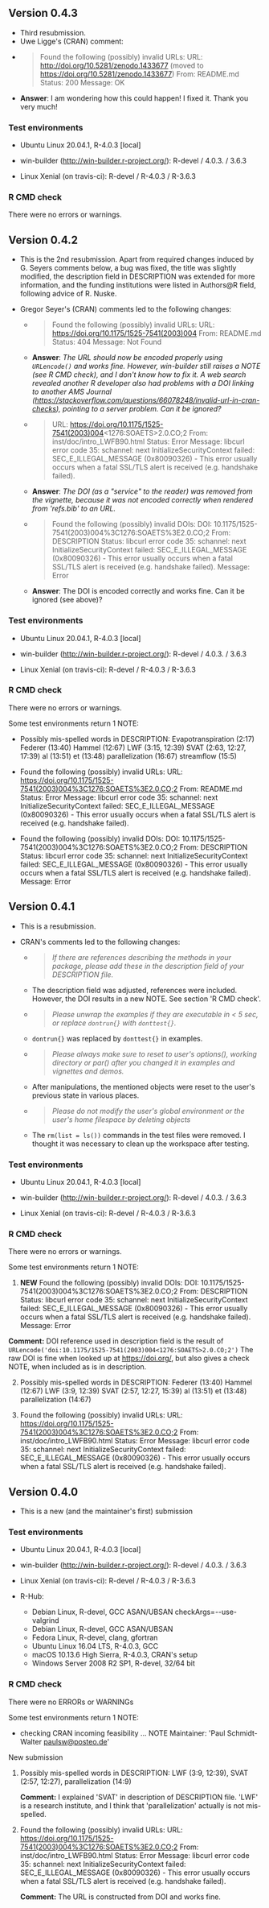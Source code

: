 ## Version 0.4.3

* Third resubmission.
* Uwe Ligge's (CRAN) comment:

 - > Found the following (possibly) invalid URLs:
    URL: http://doi.org/10.5281/zenodo.1433677 (moved to https://doi.org/10.5281/zenodo.1433677)
      From: README.md
      Status: 200
      Message: OK 
 - **Answer**: I am wondering how this could happen! I fixed it. Thank you very much!

### Test environments

* Ubuntu Linux 20.04.1, R-4.0.3 [local]

* win-builder (http://win-builder.r-project.org/): R-devel / 4.0.3. / 3.6.3
* Linux Xenial (on travis-ci): R-devel / R-4.0.3 / R-3.6.3

### R CMD check

There were no errors or warnings.

## Version 0.4.2

* This is the 2nd resubmission. Apart from required changes induced by G. Seyers comments below, a bug was fixed, the title was slightly modified, the description field in DESCRIPTION was extended for more information, and the funding institutions were listed in Authors@R field, following advice of R. Nuske. 
* Gregor Seyer's (CRAN) comments led to the following changes:

  - > Found the following (possibly) invalid URLs: 
    > URL: https://doi.org/10.1175/1525-7541(2003)004
    > From: README.md
    > Status: 404
    > Message: Not Found
  - **Answer**: *The URL should now be encoded properly using `URLencode()` and works fine. However, win-builder still raises a NOTE (see R CMD check), and I don't know how to fix it. A web search revealed another R developer also had problems with a DOI linking to another AMS Journal (https://stackoverflow.com/questions/66078248/invalid-url-in-cran-checks), pointing to a server problem. Can it be ignored?*

  - > URL: https://doi.org/10.1175/1525-7541(2003)004<1276:SOAETS>2.0.CO;2
    > From: inst/doc/intro_LWFB90.html
    > Status: Error
    > Message: libcurl error code 35:
            schannel: next InitializeSecurityContext failed: SEC_E_ILLEGAL_MESSAGE (0x80090326) - This error usually occurs when a fatal SSL/TLS alert is received (e.g. handshake failed).
  - **Answer**: *The DOI (as a "service" to the reader) was removed from the vignette, because it was not encoded correctly when rendered from 'refs.bib' to an URL.*

  - > Found the following (possibly) invalid DOIs:
    > DOI: 10.1175/1525-7541(2003)004%3C1276:SOAETS%3E2.0.CO;2
    > From: DESCRIPTION
    > Status: libcurl error code 35:
          schannel: next InitializeSecurityContext failed: SEC_E_ILLEGAL_MESSAGE (0x80090326) - This error usually occurs when a fatal SSL/TLS alert is received (e.g. handshake failed).
    > Message: Error
  - **Answer**: The DOI is encoded correctly and works fine. Can it be ignored (see above)?

### Test environments

* Ubuntu Linux 20.04.1, R-4.0.3 [local]

* win-builder (http://win-builder.r-project.org/): R-devel / 4.0.3. / 3.6.3
* Linux Xenial (on travis-ci): R-devel / R-4.0.3 / R-3.6.3

### R CMD check

There were no errors or warnings.

Some test environments return 1 NOTE:

- Possibly mis-spelled words in DESCRIPTION:
  Evapotranspiration (2:17)
  Federer (13:40)
  Hammel (12:67)
  LWF (3:15, 12:39)
  SVAT (2:63, 12:27, 17:39)
  al (13:51)
  et (13:48)
  parallelization (16:67)
  streamflow (15:5)

- Found the following (possibly) invalid URLs:
  URL: https://doi.org/10.1175/1525-7541(2003)004%3C1276:SOAETS%3E2.0.CO;2
    From: README.md
    Status: Error
    Message: libcurl error code 35:
      	schannel: next InitializeSecurityContext failed: SEC_E_ILLEGAL_MESSAGE (0x80090326) - This error usually occurs when a fatal SSL/TLS alert is received (e.g. handshake failed).

- Found the following (possibly) invalid DOIs:
  DOI: 10.1175/1525-7541(2003)004%3C1276:SOAETS%3E2.0.CO;2
    From: DESCRIPTION
    Status: libcurl error code 35:
    	schannel: next InitializeSecurityContext failed: SEC_E_ILLEGAL_MESSAGE (0x80090326) - This error usually occurs when a fatal SSL/TLS alert is received (e.g. handshake failed).
    Message: Error

## Version 0.4.1

* This is a resubmission.
* CRAN's comments led to the following changes:

  - > *If there are references describing the methods in your package, please add these in the description field of your DESCRIPTION file.*
  - The description field was adjusted, references were included. However, the DOI results in a new NOTE. See section 'R CMD check'.
  - > *Please unwrap the examples if they are executable in < 5 sec, or replace `dontrun{}` with `donttest{}`.*
  - `dontrun{}` was replaced by `donttest{}` in examples.
  - > *Please always make sure to reset to user's options(), working directory or par() after you changed it in examples and vignettes and demos.*
  - After manipulations, the mentioned objects were reset to the user's previous state in various places.
  - > *Please do not modify the user's global environment or the user's home filespace by deleting objects*
  - The `rm(list = ls())` commands in the test files were removed. I thought it was necessary to clean up the workspace after testing.

### Test environments

* Ubuntu Linux 20.04.1, R-4.0.3 [local]

* win-builder (http://win-builder.r-project.org/): R-devel / 4.0.3. / 3.6.3
* Linux Xenial (on travis-ci): R-devel / R-4.0.3 / R-3.6.3

### R CMD check

There were no errors or warnings.

Some test environments return 1 NOTE:

1. **NEW** Found the following (possibly) invalid DOIs:
  DOI: 10.1175/1525-7541(2003)004%3C1276:SOAETS%3E2.0.CO;2
    From: DESCRIPTION
    Status: libcurl error code 35:
    	schannel: next InitializeSecurityContext failed: SEC_E_ILLEGAL_MESSAGE (0x80090326) - This error usually occurs when a fatal SSL/TLS alert is received (e.g. handshake failed).
    Message: Error
    
  **Comment:** DOI reference used in description field is the result of `URLencode('doi:10.1175/1525-7541(2003)004<1276:SOAETS>2.0.CO;2')` The raw DOI is fine when looked up at https://doi.org/, but also gives a check NOTE, when included as is in description.

2. Possibly mis-spelled words in DESCRIPTION:
    Federer (13:40)
    Hammel (12:67)
    LWF (3:9, 12:39)
    SVAT (2:57, 12:27, 15:39)
    al (13:51)
    et (13:48)
    parallelization (14:67)

3. Found the following (possibly) invalid URLs:
    URL: https://doi.org/10.1175/1525-7541(2003)004%3C1276:SOAETS%3E2.0.CO;2
    From: inst/doc/intro_LWFB90.html
    Status: Error
    Message: libcurl error code 35:
      	schannel: next InitializeSecurityContext failed: SEC_E_ILLEGAL_MESSAGE (0x80090326) - This error usually occurs when a fatal SSL/TLS alert is received (e.g. handshake failed).
  
## Version 0.4.0

* This is a new (and the maintainer's first) submission

### Test environments

* Ubuntu Linux 20.04.1, R-4.0.3 [local]

* win-builder (http://win-builder.r-project.org/): R-devel / 4.0.3. / 3.6.3
* Linux Xenial (on travis-ci): R-devel / R-4.0.3 / R-3.6.3
* R-Hub:
  * Debian Linux, R-devel, GCC ASAN/UBSAN checkArgs=--use-valgrind
  * Debian Linux, R-devel, GCC ASAN/UBSAN
  * Fedora Linux, R-devel, clang, gfortran
  * Ubuntu Linux 16.04 LTS, R-4.0.3, GCC
  * macOS 10.13.6 High Sierra, R-4.0.3, CRAN's setup
  * Windows Server 2008 R2 SP1, R-devel, 32/64 bit
  
### R CMD check
There were no ERRORs or WARNINGs

Some test environments return 1 NOTE:

* checking CRAN incoming feasibility ... NOTE
Maintainer: 'Paul Schmidt-Walter <paulsw@posteo.de>'

New submission 

1. Possibly mis-spelled words in DESCRIPTION:
    LWF (3:9, 12:39),
    SVAT (2:57, 12:27),
    parallelization (14:9)
    
    **Comment:** I explained 'SVAT' in description of DESCRIPTION file. 'LWF' is a research institute, and I think that 'parallelization' actually is not mis-spelled.
  
2. Found the following (possibly) invalid URLs:
    URL: https://doi.org/10.1175/1525-7541(2003)004%3C1276:SOAETS%3E2.0.CO;2
    From: inst/doc/intro_LWFB90.html
    Status: Error
    Message: libcurl error code 35:
      	schannel: next InitializeSecurityContext failed: SEC_E_ILLEGAL_MESSAGE (0x80090326) - This error usually occurs when a fatal SSL/TLS alert is received (e.g. handshake failed).
      	
    **Comment:** The URL is constructed from DOI and works fine. 



